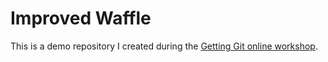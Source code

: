 # Improved Waffle
This is a demo repository I created during the [Getting Git online workshop](https://gettinggit.com/online-workshop).
